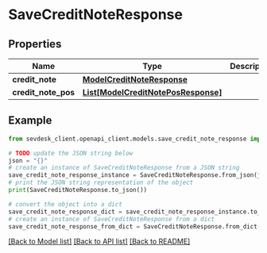 # SaveCreditNoteResponse


## Properties

Name | Type | Description | Notes
------------ | ------------- | ------------- | -------------
**credit_note** | [**ModelCreditNoteResponse**](ModelCreditNoteResponse.md) |  | [optional] 
**credit_note_pos** | [**List[ModelCreditNotePosResponse]**](ModelCreditNotePosResponse.md) |  | [optional] 

## Example

```python
from sevdesk_client.openapi_client.models.save_credit_note_response import SaveCreditNoteResponse

# TODO update the JSON string below
json = "{}"
# create an instance of SaveCreditNoteResponse from a JSON string
save_credit_note_response_instance = SaveCreditNoteResponse.from_json(json)
# print the JSON string representation of the object
print(SaveCreditNoteResponse.to_json())

# convert the object into a dict
save_credit_note_response_dict = save_credit_note_response_instance.to_dict()
# create an instance of SaveCreditNoteResponse from a dict
save_credit_note_response_from_dict = SaveCreditNoteResponse.from_dict(save_credit_note_response_dict)
```
[[Back to Model list]](../README.md#documentation-for-models) [[Back to API list]](../README.md#documentation-for-api-endpoints) [[Back to README]](../README.md)


